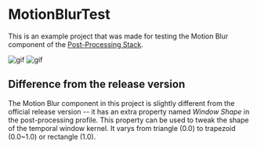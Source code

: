 MotionBlurTest
==============

This is an example project that was made for testing the Motion Blur component of the
[Post-Processing Stack](https://github.com/Unity-Technologies/PostProcessing).

![gif](http://i.imgur.com/a7HHC8w.gif) ![gif](http://i.imgur.com/XQcHOAg.gif)

Difference from the release version
-----------------------------------

The Motion Blur component in this project is slightly different from the official
release version -- it has an extra property named *Window Shape* in the post-processing
profile. This property can be used to tweak the shape of the temporal window kernel.
It varys from triangle (0.0) to trapezoid (0.0~1.0) or rectangle (1.0).
